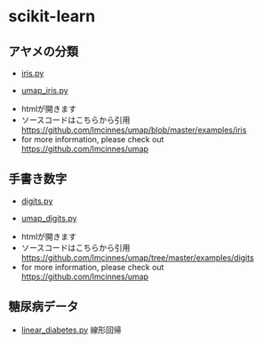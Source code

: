# scikit-learn


## アヤメの分類

* [iris.py](iris.py)

* [umap_iris.py](umap_iris.py)

 - htmlが開きます
 - ソースコードはこちらから引用　https://github.com/lmcinnes/umap/blob/master/examples/iris
 - for more information, please check out https://github.com/lmcinnes/umap

## 手書き数字

* [digits.py](digits.py)

* [umap_digits.py](umap_digits.py)

 - htmlが開きます
 - ソースコードはこちらから引用　https://github.com/lmcinnes/umap/tree/master/examples/digits
 - for more information, please check out https://github.com/lmcinnes/umap
 
## 糖尿病データ

* [linear_diabetes.py](linear_diabetes.py)  線形回帰

